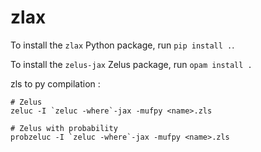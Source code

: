 # zlax

To install the `zlax` Python package, run `pip install .`.

To install the `zelus-jax` Zelus package, run `opam install .`

zls to py compilation : 
```
# Zelus
zeluc -I `zeluc -where`-jax -mufpy <name>.zls

# Zelus with probability
probzeluc -I `zeluc -where`-jax -mufpy <name>.zls
```
